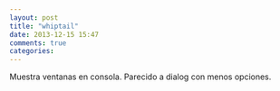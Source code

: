 ```yaml
---
layout: post
title: "whiptail"
date: 2013-12-15 15:47
comments: true
categories: 
---
```

Muestra ventanas en consola. Parecido a dialog con menos opciones.

